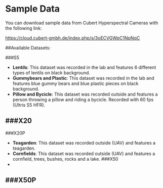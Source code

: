 # Sample Data

You can download sample data from Cubert Hyperspectral Cameras with the following link:

https://cloud.cubert-gmbh.de/index.php/s/3oECVGWpC1NpNqC

##Available Datasets:

###S5
- __Lentils__: 	This dataset was recorded in the lab and features 6 different types of lentils on black background. 
- __Gummybears and Plastic__: This dataset was recorded in the lab and features blue gummy bears and blue plastic pieces on black background. 
- __Pillow and Bycicle__: This dataset was recorded outside and features a person throwing a pillow and riding a bycicle. Recorded with 60 fps (Ultris S5 HFR). 


###X20
-
###X20P
- __Teagarden__: This dataset was recorded outside (UAV) and features a teagarden. 
- __Cornfields__: This dataset was recorded outside (UAV) and features a cornfield, trees, bushes, rocks and a lake. 
###X50
-
###X50P
-

